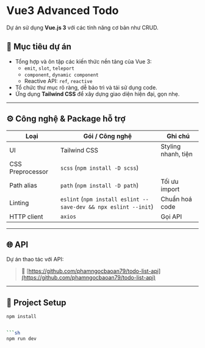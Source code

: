 # Vue3 Advanced Todo

Dự án sử dụng **Vue.js 3** với các tính năng cơ bản như CRUD.

## 🎯 Mục tiêu dự án
- Tổng hợp và ôn tập các kiến thức nền tảng của Vue 3:
  - `emit`, `slot`, `teleport`
  - `component`, `dynamic component`
  - Reactive API: `ref`, `reactive`
- Tổ chức thư mục rõ ràng, dễ bảo trì và tái sử dụng code.
- Ứng dụng **Tailwind CSS** để xây dựng giao diện hiện đại, gọn nhẹ.

---

## ⚙️ Công nghệ & Package hỗ trợ

| Loại | Gói / Công nghệ | Ghi chú |
|------|------------------|---------|
| UI | Tailwind CSS | Styling nhanh, tiện |
| CSS Preprocessor | `scss` (`npm install -D scss`) | |
| Path alias | `path` (`npm install -D path`) | Tối ưu import |
| Linting | `eslint` (`npm install eslint --save-dev && npx eslint --init`) | Chuẩn hoá code |
| HTTP client | `axios` | Gọi API |

---

## 🌐 API
Dự án thao tác với API:
> 🔗 [https://github.com/phamngocbaoan79/todo-list-api](https://github.com/phamngocbaoan79/todo-list-api)

---

## 🚀 Project Setup

```bash
npm install


```sh
npm run dev